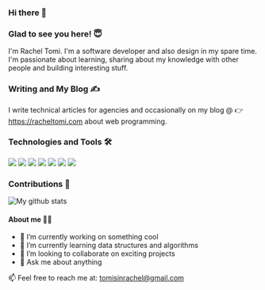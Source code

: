 ### Hi there 👋 

<h3>Glad to see you here! 😇</h3>

I'm Rachel Tomi. I'm a software developer and also design in my spare time. I'm passionate about learning, sharing about my knowledge with other people and building interesting stuff.

<h3>Writing and My Blog ✍️</h3>

I write technical articles for agencies and occasionally on my blog @ 👉 https://racheltomi.com about web programming.

<h3>Technologies and Tools 🛠</h3>

![](https://img.shields.io/badge/Editor-Visualstudio-informational?style=flat&logo=visualstudio&logoColor=white&color=2bbc8a)
![](https://img.shields.io/badge/code-Javascript-informational?style=flat&logo=javascript&logoColor=white&color=2bbc8a)
![](https://img.shields.io/badge/code-React-informational?style=flat&logo=React&logoColor=white&color=2bbc8a)
![](https://img.shields.io/badge/code-S(CSS)-informational?style=flat&logo=css&logoColor=white&color=2bbc8a)
![](https://img.shields.io/badge/Database-MongoDB-informational?style=flat&logo=mongodb&logoColor=white&color=2bbc8a)
![](https://img.shields.io/badge/Database-Firebase-informational?style=flat&logo=firebase&logoColor=white&color=2bbc8a)
![](https://img.shields.io/badge/code-Redux-informational?style=flat&logo=redux&logoColor=white&color=2bbc8a)

<h3>Contributions 🤝</h3>

<img align="center" src="https://github-readme-streak-stats.herokuapp.com?user=Racheal-spec&theme=vue-dark&hide_border=true&date_format=M%20j%5B%2C%20Y%5D" alt="My github stats" />

<h4>About me 👩‍💻</h4>

- 🔭 I’m currently working on something cool
- 🌱 I’m currently learning data structures and algorithms
- 👯 I’m looking to collaborate on exciting projects
- 💬 Ask me about anything

📫 Feel free to reach me at: tomisinrachel@gmail.com





